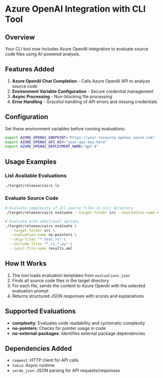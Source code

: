 # Azure OpenAI Integration with CLI Tool

## Overview
Your CLI tool now includes Azure OpenAI integration to evaluate source code files using AI-powered analysis.

## Features Added
1. **Azure OpenAI Chat Completion** - Calls Azure OpenAI API to analyze source code
2. **Environment Variable Configuration** - Secure credential management
3. **Async Processing** - Non-blocking file processing
4. **Error Handling** - Graceful handling of API errors and missing credentials

## Configuration
Set these environment variables before running evaluations:

```bash
export AZURE_OPENAI_ENDPOINT="https://your-resource.openai.azure.com"
export AZURE_OPENAI_API_KEY="your-api-key-here"
export AZURE_OPENAI_DEPLOYMENT_NAME="gpt-4"
```

## Usage Examples

### List Available Evaluations
```bash
./target/release/cairs ls
```

### Evaluate Source Code
```bash
# Evaluate complexity of all source files in src/ directory
./target/release/cairs evaluate --target-folder src --evaluation-name complexity

# Evaluate with additional options
./target/release/cairs evaluate \
  --target-folder src \
  --evaluation-name no-pointers \
  --skip-files "*.test.rs" \
  --include-files "*.rs,*.py" \
  --junit-file-name results.xml
```

## How It Works
1. The tool loads evaluation templates from `evaluations.json`
2. Finds all source code files in the target directory
3. For each file, sends the content to Azure OpenAI with the selected evaluation prompt
4. Returns structured JSON responses with scores and explanations

## Supported Evaluations
- **complexity**: Evaluates code readability and cyclomatic complexity
- **no-pointers**: Checks for pointer usage in code
- **no-external-packages**: Identifies external package dependencies

## Dependencies Added
- `reqwest`: HTTP client for API calls
- `tokio`: Async runtime
- `serde_json`: JSON parsing for API requests/responses
